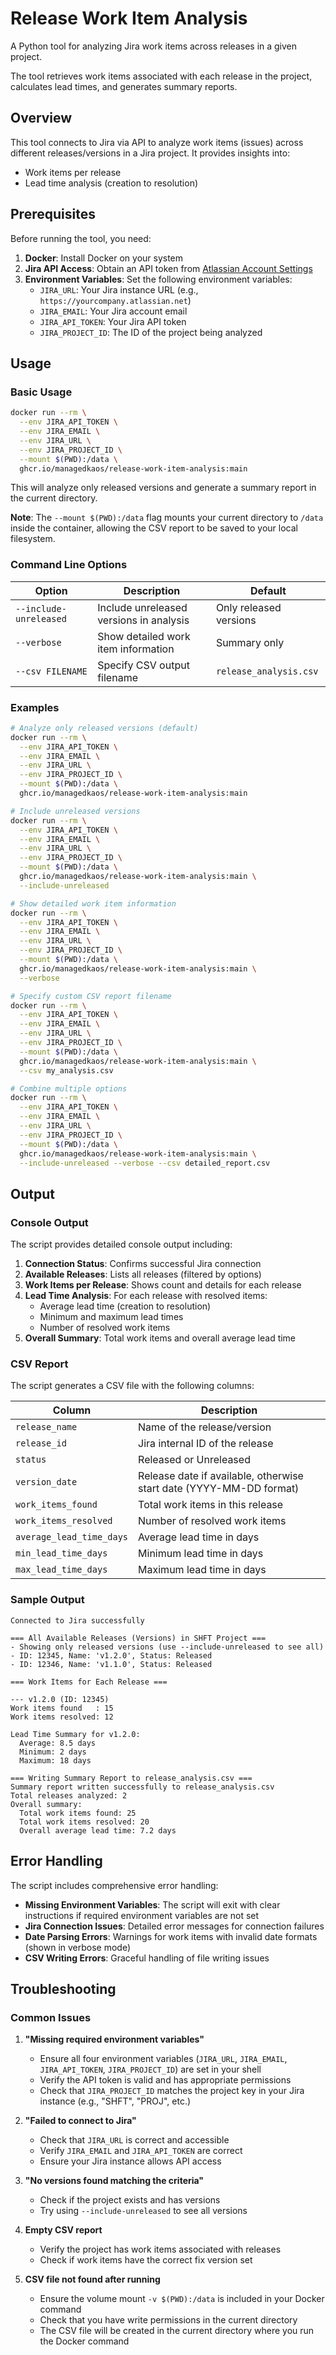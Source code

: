 # Release Work Item Analysis

A Python tool for analyzing Jira work items across releases in a given project.

The tool retrieves work items associated with each release in the project, calculates lead times, and generates summary reports.

## Overview

This tool connects to Jira via API to analyze work items (issues) across different releases/versions in a Jira project. It provides insights into:

- Work items per release
- Lead time analysis (creation to resolution)

## Prerequisites

Before running the tool, you need:

1. **Docker**: Install Docker on your system
2. **Jira API Access**: Obtain an API token from [Atlassian Account Settings](https://id.atlassian.com/manage-profile/security/api-tokens)
3. **Environment Variables**: Set the following environment variables:
   - `JIRA_URL`: Your Jira instance URL (e.g., `https://yourcompany.atlassian.net`)
   - `JIRA_EMAIL`: Your Jira account email
   - `JIRA_API_TOKEN`: Your Jira API token
   - `JIRA_PROJECT_ID`: The ID of the project being analyzed

## Usage

### Basic Usage

```bash
docker run --rm \
  --env JIRA_API_TOKEN \
  --env JIRA_EMAIL \
  --env JIRA_URL \
  --env JIRA_PROJECT_ID \
  --mount $(PWD):/data \
  ghcr.io/managedkaos/release-work-item-analysis:main
```

This will analyze only released versions and generate a summary report in the current directory.

**Note**: The `--mount $(PWD):/data` flag mounts your current directory to `/data` inside the container, allowing the CSV report to be saved to your local filesystem.

### Command Line Options

| Option | Description | Default |
|--------|-------------|---------|
| `--include-unreleased` | Include unreleased versions in analysis | Only released versions |
| `--verbose` | Show detailed work item information | Summary only |
| `--csv FILENAME` | Specify CSV output filename | `release_analysis.csv` |

### Examples

```bash
# Analyze only released versions (default)
docker run --rm \
  --env JIRA_API_TOKEN \
  --env JIRA_EMAIL \
  --env JIRA_URL \
  --env JIRA_PROJECT_ID \
  --mount $(PWD):/data \
  ghcr.io/managedkaos/release-work-item-analysis:main

# Include unreleased versions
docker run --rm \
  --env JIRA_API_TOKEN \
  --env JIRA_EMAIL \
  --env JIRA_URL \
  --env JIRA_PROJECT_ID \
  --mount $(PWD):/data \
  ghcr.io/managedkaos/release-work-item-analysis:main \
  --include-unreleased

# Show detailed work item information
docker run --rm \
  --env JIRA_API_TOKEN \
  --env JIRA_EMAIL \
  --env JIRA_URL \
  --env JIRA_PROJECT_ID \
  --mount $(PWD):/data \
  ghcr.io/managedkaos/release-work-item-analysis:main \
  --verbose

# Specify custom CSV report filename
docker run --rm \
  --env JIRA_API_TOKEN \
  --env JIRA_EMAIL \
  --env JIRA_URL \
  --env JIRA_PROJECT_ID \
  --mount $(PWD):/data \
  ghcr.io/managedkaos/release-work-item-analysis:main \
  --csv my_analysis.csv

# Combine multiple options
docker run --rm \
  --env JIRA_API_TOKEN \
  --env JIRA_EMAIL \
  --env JIRA_URL \
  --env JIRA_PROJECT_ID \
  --mount $(PWD):/data \
  ghcr.io/managedkaos/release-work-item-analysis:main \
  --include-unreleased --verbose --csv detailed_report.csv
```

## Output

### Console Output

The script provides detailed console output including:

1. **Connection Status**: Confirms successful Jira connection
2. **Available Releases**: Lists all releases (filtered by options)
3. **Work Items per Release**: Shows count and details for each release
4. **Lead Time Analysis**: For each release with resolved items:
   - Average lead time (creation to resolution)
   - Minimum and maximum lead times
   - Number of resolved work items
5. **Overall Summary**: Total work items and overall average lead time

### CSV Report

The script generates a CSV file with the following columns:

| Column | Description |
|--------|-------------|
| `release_name` | Name of the release/version |
| `release_id` | Jira internal ID of the release |
| `status` | Released or Unreleased |
| `version_date` | Release date if available, otherwise start date (YYYY-MM-DD format) |
| `work_items_found` | Total work items in this release |
| `work_items_resolved` | Number of resolved work items |
| `average_lead_time_days` | Average lead time in days |
| `min_lead_time_days` | Minimum lead time in days |
| `max_lead_time_days` | Maximum lead time in days |

### Sample Output

```text
Connected to Jira successfully

=== All Available Releases (Versions) in SHFT Project ===
- Showing only released versions (use --include-unreleased to see all)
- ID: 12345, Name: 'v1.2.0', Status: Released
- ID: 12346, Name: 'v1.1.0', Status: Released

=== Work Items for Each Release ===

--- v1.2.0 (ID: 12345)
Work items found   : 15
Work items resolved: 12

Lead Time Summary for v1.2.0:
  Average: 8.5 days
  Minimum: 2 days
  Maximum: 18 days

=== Writing Summary Report to release_analysis.csv ===
Summary report written successfully to release_analysis.csv
Total releases analyzed: 2
Overall summary:
  Total work items found: 25
  Total work items resolved: 20
  Overall average lead time: 7.2 days
```

## Error Handling

The script includes comprehensive error handling:

- **Missing Environment Variables**: The script will exit with clear instructions if required environment variables are not set
- **Jira Connection Issues**: Detailed error messages for connection failures
- **Date Parsing Errors**: Warnings for work items with invalid date formats (shown in verbose mode)
- **CSV Writing Errors**: Graceful handling of file writing issues

## Troubleshooting

### Common Issues

1. **"Missing required environment variables"**
   - Ensure all four environment variables (`JIRA_URL`, `JIRA_EMAIL`, `JIRA_API_TOKEN`, `JIRA_PROJECT_ID`) are set in your shell
   - Verify the API token is valid and has appropriate permissions
   - Check that `JIRA_PROJECT_ID` matches the project key in your Jira instance (e.g., "SHFT", "PROJ", etc.)

2. **"Failed to connect to Jira"**
   - Check that `JIRA_URL` is correct and accessible
   - Verify `JIRA_EMAIL` and `JIRA_API_TOKEN` are correct
   - Ensure your Jira instance allows API access

3. **"No versions found matching the criteria"**
   - Check if the project exists and has versions
   - Try using `--include-unreleased` to see all versions

4. **Empty CSV report**
   - Verify the project has work items associated with releases
   - Check if work items have the correct fix version set

5. **CSV file not found after running**
   - Ensure the volume mount `-v $(PWD):/data` is included in your Docker command
   - Check that you have write permissions in the current directory
   - The CSV file will be created in the current directory where you run the Docker command
